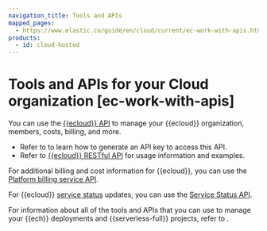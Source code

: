 ```yaml
---
navigation_title: Tools and APIs
mapped_pages:
  - https://www.elastic.co/guide/en/cloud/current/ec-work-with-apis.html
products:
  - id: cloud-hosted
---
```


# Tools and APIs for your Cloud organization [ec-work-with-apis]

You can use the [{{ecloud}} API](https://www.elastic.co/docs/api/doc/cloud/) to manage your {{ecloud}} organization, members, costs, billing, and more.

* Refer to [](/deploy-manage/api-keys/elastic-cloud-api-keys.md) to learn how to generate an API key to access this API.
* Refer to [{{ecloud}} RESTful API](cloud://reference/cloud-hosted/ec-api-restful.md) for usage information and examples.

For additional billing and cost information for {{ecloud}}, you can use the [Platform billing service API](https://www.elastic.co/docs/api/doc/cloud-billing/).

For {{ecloud}} [service status](/deploy-manage/cloud-organization/service-status.md) updates, you can use the [Service Status API](https://status.elastic.co/api/).

For information about all of the tools and APIs that you can use to manage your {{ech}} deployments and {{serverless-full}} projects, refer to [](/deploy-manage/deploy/elastic-cloud/tools-apis.md).
